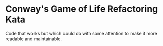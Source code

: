 Conway's Game of Life Refactoring Kata
=======================================

Code that works but which could do with some attention to make it more readable and maintainable.
